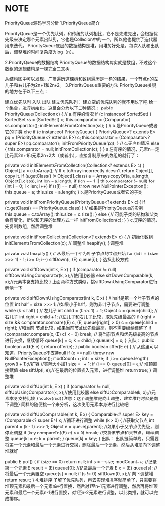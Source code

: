 # NOTE
PriorityQueue源码学习分析
1.PriorityQueue简介

PriorityQueue是一个优先队列，和传统的队列相比，它不是先进先出，会根据优先级来决定哪个元素出队列，它也是Collecion中的一个，所以他也提供了迭代器用来迭代。
PriorityQueue底层的数据结构是堆，用堆的好处是，每次入队和出队后，调整堆的时间复杂度为log（n）。

2.PriorityQueue的数据结构
PriorityQueue的数据结构其实就是数组，不过这个数组的逻辑结构是一棵完全二叉树.

从结构图中可以发现，广度遍历这棵树和数组遍历是一样的结果，一个节点n的左儿子和右儿子为2n+1和2n+2。
3.PriorityQueue重要的方法
PriorityQueue关键的地方在于以下三点：

建立优先队列
入队
出队
建立优先队列：
建立空的优先队列的就不用说了吧
给一个集合，进行初始化，这里会分为以下三种情况：
public PriorityQueue(Collection<? extends E> c) {
    // a.有序的情况
    if (c instanceof SortedSet<?>) {
        SortedSet<? extends E> ss = (SortedSet<? extends E>) c;
        this.comparator = (Comparator<? super E>) ss.comparator();
        initElementsFromCollection(ss);
    }
    // b.是PriorityQueue或者它的子类
    else if (c instanceof PriorityQueue<?>) {
        PriorityQueue<? extends E> pq = (PriorityQueue<? extends E>) c;
        this.comparator = (Comparator<? super E>) pq.comparator();
        initFromPriorityQueue(pq);
    }
    // c.无序的情况
    else {
        this.comparator = null;
        initFromCollection(c);
    }
}
a.在有序的情况，元素n一定比元素2n+1和元素2n+2大（或者小），直接复制原来的数组的就行了：

private void initElementsFromCollection(Collection<? extends E> c) {
    Object[] a = c.toArray();
    // If c.toArray incorrectly doesn't return Object[], copy it.
    if (a.getClass() != Object[].class)
        a = Arrays.copyOf(a, a.length, Object[].class);
    int len = a.length;
    if (len == 1 || this.comparator != null)
        for (int i = 0; i < len; i++)
            if (a[i] == null)
                throw new NullPointerException();
    this.queue = a;
    this.size = a.length;
}
b.是PriorityQueue或者它的子类

private void initFromPriorityQueue(PriorityQueue<? extends E> c) {
    if (c.getClass() == PriorityQueue.class) {
        // 如果是PriorityQueue的实例
        this.queue = c.toArray();
        this.size = c.size();
    } else {
        // 可能子类的结构和父类会有变化，所以和无序的处理方式一样
        initFromCollection(c);
    }
}
c.无序的情况，先复制数组，然后调整堆

private void initFromCollection(Collection<? extends E> c) {
    // 初始化数组
    initElementsFromCollection(c);
    // 调整堆
    heapify();
}
调整堆

private void heapify() {
    // 从最后一个不为叶子节点的节点开始
    for (int i = (size >>> 1) - 1; i >= 0; i--)
        siftDown(i, (E) queue[i]);
}
选择比较方式

private void siftDown(int k, E x) {
    if (comparator != null)
        siftDownUsingComparator(k, x);//使用比较器
    else
        siftDownComparable(k, x);//元素本身支持比较
}
上面两种方式类似，挑siftDownUsingComparator进行解读一下

private void siftDownUsingComparator(int k, E x) {
    // half是第一个叶子节点的位置
    int half = size >>> 1;
    //如果小于half，则为非叶子节点，需要进行调整
    while (k < half) {
        // 左儿子
        int child = (k << 1) + 1;
        Object c = queue[child];
        //右儿子
        int right = child + 1;
        //左儿子和右儿子比较，取优先级最高的
        if (right < size &&
            comparator.compare((E) c, (E) queue[right]) > 0)
            c = queue[child = right];
        //和当前 节点比较，如果当前节点优先级最高，则不需要继续调整了
        if (comparator.compare(x, (E) c) <= 0)
            break;
        // 将当前节点和优先级最高的节点进行交换，继续循环
        queue[k] = c;
        k = child;
    }
    queue[k] = x;
}
入队：
public boolean add(E e) {
    return offer(e);
}
public boolean offer(E e) {
    // 从这里可以知道，PriorityQueue不支持null
    if (e == null)
        throw new NullPointerException();
    modCount++;
    int i = size;
    if (i >= queue.length)
        grow(i + 1);//扩容
    //实际大小加1
    size = i + 1;
    if (i == 0)
        queue[0] = e;// 堆顶直接赋值
    else
        siftUp(i, e);// 在最后的位置插入元素，进行调整堆
    return true;
}
调整堆

private void siftUp(int k, E x) {
    if (comparator != null)
        siftUpUsingComparator(k, x);//使用比较器
    else
        siftUpComparable(k, x);//元素本身支持比较
}
\color{red}{注意：这个调整堆是向上调整，建立堆的时候是向下调整}
同样的随便挑一个来分析，这次使用元素本身进行比较吧

private void siftUpComparable(int k, E x) {
    Comparable<? super E> key = (Comparable<? super E>) x;
    //循环进行调整
    while (k > 0) {
        //获取父节点
        int parent = (k - 1) >>> 1;
        Object e = queue[parent];
        //如果小于父节点优先级，则停止调整
        if (key.compareTo((E) e) >= 0)
            break;
        //交换该节点和父节点，继续调整
        queue[k] = e;
        k = parent;
    }
    queue[k] = key;
}
出队：
出队挺简单的，只需要将第一个元素和最后一个元素进行交换，删除最后一个元素，然后从堆顶向下调整堆就好

public E poll() {
    if (size == 0)
        return null;
    int s = --size;
    modCount++;
    //记录第一个元素
    E result = (E) queue[0];
    //记录最后一个元素
    E x = (E) queue[s];
    //将最后一个元素置空
    queue[s] = null;
    if (s != 0)
        siftDown(0, x);// 向下调整堆
    return result;
}
4.堆排序
了解了优先队列，再去实现堆排序就简单了，只需要将堆顶元素和最后一个元素n进行置换，然后对1至n-1元素进行调整，然后再将堆顶元素和最后一个元素n-1进行置换，对1至n-2元素进行调整，以此类推，就可以完成排序。


  

